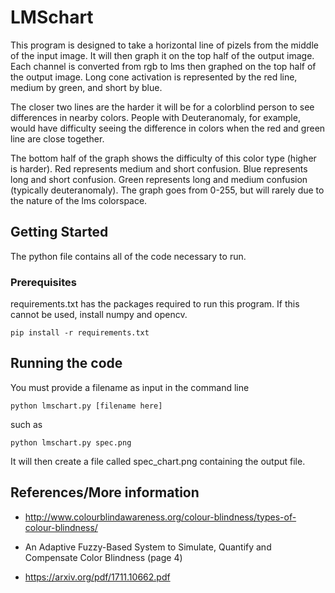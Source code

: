# LMSchart

This program is designed to take a horizontal line of pizels from the middle of the input image. It will then graph it on the top half of the output image. Each channel is converted from rgb to lms then graphed on the top half of the output image. Long cone activation is represented by the red line, medium by green, and short by blue. 

The closer two lines are the harder it will be for a colorblind person to see differences in nearby colors. 
People with Deuteranomaly, for example, would have difficulty seeing the difference in colors when the red and green line are close together.

The bottom half of the graph shows the difficulty of this color type (higher is harder). Red represents medium and short confusion. Blue represents long and short confusion. Green represents long and medium confusion (typically deuteranomaly). The graph goes from 0-255, but will rarely due to the nature of the lms colorspace.


## Getting Started

The python file contains all of the code necessary to run.

### Prerequisites

requirements.txt has the packages required to run this program. If this cannot be used, install numpy and opencv.

```
pip install -r requirements.txt
```

## Running the code

You must provide a filename as input in the command line
```
python lmschart.py [filename here]
```
such as
```
python lmschart.py spec.png
```

It will then create a file called spec_chart.png containing the output file.


## References/More information

* http://www.colourblindawareness.org/colour-blindness/types-of-colour-blindness/

* An Adaptive Fuzzy-Based System to Simulate, Quantify and Compensate Color Blindness (page 4)
* https://arxiv.org/pdf/1711.10662.pdf

